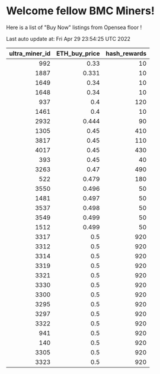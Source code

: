 # Welcome fellow BMC Miners!
Here is a list of "Buy Now" listings from Opensea floor !


Last auto update at: Fri Apr 29 23:54:25 UTC 2022


|   ultra_miner_id |   ETH_buy_price |   hash_rewards |
|-----------------:|----------------:|---------------:|
|              992 |           0.33  |             10 |
|             1887 |           0.331 |             10 |
|             1649 |           0.34  |             10 |
|             1648 |           0.34  |             10 |
|              937 |           0.4   |            120 |
|             1461 |           0.4   |             10 |
|             2932 |           0.444 |             90 |
|             1305 |           0.45  |            410 |
|             3817 |           0.45  |            110 |
|             4017 |           0.45  |            430 |
|              393 |           0.45  |             40 |
|             3263 |           0.47  |            490 |
|              522 |           0.479 |            180 |
|             3550 |           0.496 |             50 |
|             1481 |           0.497 |             50 |
|             3537 |           0.498 |             50 |
|             3549 |           0.499 |             50 |
|             1512 |           0.499 |             50 |
|             3317 |           0.5   |            920 |
|             3312 |           0.5   |            920 |
|             3314 |           0.5   |            920 |
|             3319 |           0.5   |            920 |
|             3321 |           0.5   |            920 |
|             3330 |           0.5   |            920 |
|             3300 |           0.5   |            920 |
|             3295 |           0.5   |            920 |
|             3297 |           0.5   |            920 |
|             3322 |           0.5   |            920 |
|              941 |           0.5   |            920 |
|              140 |           0.5   |            920 |
|             3305 |           0.5   |            920 |
|             3323 |           0.5   |            920 |
